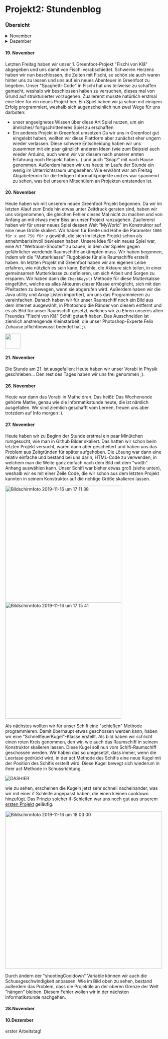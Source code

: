 # Projekt2: Stundenblog

### Übersicht
<details>
  <summary>November</summary>
  
##### [19.11.19](#19.11)
##### [20.11.19](#20.11)
##### [21.11.19](#21.11)
##### [26.11.19](#26.11)
##### [27.11.19](#27.11)
##### [28.11.19](#28.11)
##### [03.12.19](#03.12)
##### [04.12.19](#04.12)
##### [05.12.19](#05.12)


</details>
  
  <details>
  <summary>Dezember</summary>
  
##### [03.12.19](#03.12)
##### [04.12.19](#04.12)
##### [05.12.19](#05.12)


</details>
  
  #### 19. November <a name="19.11"></a>
  Letzten Freitag haben wir unser 1. Greenfoot-Projekt "Fischi von Klå" abgegeben und uns damit von Fischi verabschiedet. Schweren Herzens haben wir nun beschlossen, die Zeiten mit Fischi, so schön sie auch waren hinter uns zu lassen und uns auf ein neues Abenteuer in Greenfoot zu begeben. Unser "Spaghetti-Code" in Fischi hat uns teilweise zu schaffen gemacht, weshalb wir beschlossen haben zu versuchen, dieses mal von Grund auf strukturierter vorzugehen.
  Zuallererst musste natürlich erstmal eine Idee für ein neues Projekt her. Ein Spiel haben wir ja schon mit einigem Erfolg programmiert, weshalb sich augenscheinlich nun zwei Wege für uns darboten:
  - unser angeeignetes Wissen über diese Art Spiel nutzen, um ein ähnliches/ fortgschritteneres Spiel zu erschaffen
  - Ein anderes Projekt in Greenfoot umsetzen
  Da wir uns in Greenfoot gut eingelebt haben, wollten wir diese Plattform aber zunächst eher ungern wieder verlassen.
  Diese schwere Entscheidung haben wir uns zusammen mit ein paar gänzlich anderen Ideen (wie zum Beipsiel auch wieder Arduino, auch wenn wir vor diesem nach unserer ersten Erfahrung noch Respekt haben...) und auch "Snap!" mit nach Hause genommen. 
  Außerdem haben wir uns heute im Laufe der Stunde ein wenig im Unterrichtsraum umgesehen: Wie erwähnt war am Freitag Abgabetermin für die fertigen Informatikprojekte und es war spannend zu sehen, was bei unseren Mitschülern an Projekten entstanden ist. 

#### 20. November <a name="20.11"></a>
Heute haben wir mit unserem neuen Greenfoot Projekt begonnen. Da wir im letzten Alauf zum Ende hin etwas unter Zeitdruck geraten sind, haben wir uns vorgenommen, die gleichen Fehler dieses Mal nicht zu machen und von Anfang an mit etwas mehr Biss an unser Projekt ranzugehen.
Zuallererst haben wir für unser neues Spiel dessen Welt "MyWorld" im Konstruktor auf eine neue Größe skaliert. Wir haben für Breite und Höhe die Parameter `1000 für x und 750 für y` gewählt, die sich im letzten Projekt schon als annehmbar/sinvoll bewiesen haben. 
Unsere Idee für ein neues Spiel war, eine Art "Weltraum-Shooter" zu bauen, in dem der Spieler gegen gefährlicher werdende Raumschiffe ankämpfen muss. 
Wir haben begonnen, indem wir die "Mutterklasse" Flugobjekte für alle Raumschiffe erstellt haben. Im letzten Projekt mit Greenfoot haben wir am eigenen Leibe erfahren, wie nützlich es sein kann, Befehle, die Akteure sich teilen, in einer gemeinsamen Mutterklasse zu definieren, um sich Arbeit und Sorgen zu ersparen.
Wir haben dann die `CheckKeys()` Methode für diese Mutterkalsse eingeführt, welche es alles Akteuren dieser Klasse ermöglicht, sich mit den Pfeiltasten zu bewegen, wenn sie abgerufen wird. Außerdem haben wir die Java utility und Array Listen importiert, um uns das Programmieren zu vereinfachen.
Danach haben wir für unser Raumschiff noch ein Bild aus dem Internet ausgewählt, in Photoshop die Ränder von diesem entfernt und es als Bild für unser Raumschiff gesetzt, welches wir zu Ehren unseres alten Freundes "Fischi von Klå" Schifi getauft haben.
Das Ausschneiden ist ziemlich anstrengende Kleinstarbeit, die unser Photoshop-Experte Felix Zuhause pflichtbewusst beendet hat ;).

<img src="https://user-images.githubusercontent.com/54102146/68995786-c7960800-0891-11ea-8c69-c4c5350d9af4.png" width="48">


#### 21. November <a name="21.11"></a>
Die Stunde am 21. ist ausgefallen: Heute haben wir unser Vorabi in Physik geschrieben...
Den rest des Tages haben wir uns frei genommen ;).

#### 26. November <a name="26.11"></a> 
  Heute war dann das Vorabi in Mathe dran. Das heißt: Das Wochenende gehörte Mathe, genau wie die Informatikstunde heute, die ist nämlich ausgefallen. Wir sind ziemlich geschafft vom Lernen, freuen uns aber trotzdem auf Info morgen :).

#### 27. November <a name="27.11"></a>
Heute haben wir zu Beginn der Stunde erstmal ein paar Minütchen rumgesucht, wie man in Github Bilder skaliert. Das hatten wir schon beim letzten Projekt versucht, waren dann aber gescheitert und haben uns das Problem aus Zeitgründen für später aufgehoben. Die Lösung war dann eine relativ einfache und bestand bei uns darin, HTML-Code zu verwenden, in welchem man die Weite ganz einfach nach dem Bild mit dem "width" Anhang auswählen kann.
Unser Schifi war bisher etwas groß (siehe unten), weshalb wir es mit einer Zeile Code, die wir schon aus dem letzten Projekt kannten in seinem Konstruktor auf die richtige Größe skalieren lassen.

<img width="370" alt="Bildschirmfoto 2019-11-16 um 17 11 38" src="https://user-images.githubusercontent.com/54102146/68995972-32e0d980-0894-11ea-88eb-9a9f9a3fc2c9.png"> <img width="370" alt="Bildschirmfoto 2019-11-16 um 17 15 41" src="https://user-images.githubusercontent.com/54102146/68996017-c61a0f00-0894-11ea-8a8c-baa379d7cd78.png">

Als nächstes wollten wir für unser Schifi eine "schießen" Methode programmieren. Damit überhaupt etwas geschossen werden kann, haben wir eine "SchnellfeuerKugel"-Klasse erstellt. Als bild haben wir schlicht einen roten Kreis genommen, den wir, wie auch das Raumschiff in seinem Konstruktor skalieren lassen. 
Diese Kugel soll nun vom Schifi-Raumschiff geschossen werden. Wir haben das so umgesetzt, dass immer, wenn die Leertase gedrückt wird, in der act Methode des Schifis eine neue Kugel mit der Position des Schifis erstellt wird. Diese Kugel bewegt sich wiederum in ihrer act Methode in Schussrichtung.

![DASHIER](https://user-images.githubusercontent.com/54102146/68996456-979f3280-089a-11ea-9df7-7f7b6340b68a.png)

wie zu sehen, erscheinen die Kugeln jetzt sehr schnell nacheinander, was wir mit einer if Schleife angepasst haben, die einen kleinen cooldown hinzufügt. Das Prinzip solcher if-Schleifen war uns noch gut aus unserem [ersten Projekt](https://github.com/feta-herrner/Fischi-von-Kla) geläufig.

<img width="500" alt="Bildschirmfoto 2019-11-16 um 18 03 00" src="https://user-images.githubusercontent.com/54102146/68996515-78ed6b80-089b-11ea-9277-0a1a29d91897.png">

Durch ändern der "shootingCooldown" Variable können wir auch die Schussgeschwindigkeit anpassen.
Wie im Bild oben zu sehen, bestand außerdem das Problem, dass die Projektile an der oberen Grenze der Welt "hängen" bleiben. Diesem Fehler wollen wir in der nächsten Informatikstunde nachgehen.
#### 28.November <a name="28.11"></a>

#### 10.Dezember <a name="10.12"></a>
erster Arbeitstag!


